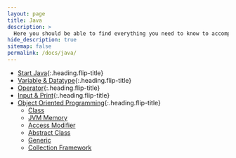 ```yaml
---
layout: page
title: Java
description: >
  Here you should be able to find everything you need to know to accomplish the most common tasks when blogging with Hydejack.
hide_description: true
sitemap: false
permalink: /docs/java/
---
```


* [Start Java]{:.heading.flip-title}
* [Variable & Datatype]{:.heading.flip-title}
* [Operator]{:.heading.flip-title}
* [Input & Print]{:.heading.flip-title}
* [Object Oriented Programming]{:.heading.flip-title}
  * [Class](/oop/class.md)
  * [JVM Memory](/oop/jvm_memory.md)
  * [Access Modifier](/oop/access_modifier.md)
  * [Abstract Class](/oop/abstract_class.md)
  * [Generic](/oop/generic.md)
  * [Collection Framework](/oop/collection_framework.md)
  
[Start Java]: start_java.md
[Variable & Datatype]: variable_and_datatype.md
[Operator]: operator.md
[Input & Print]: input_and_print.md
[Object Oriented Programming]: /docs/java/oop/
